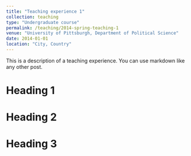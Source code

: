 ```yaml
---
title: "Teaching experience 1"
collection: teaching
type: "Undergraduate course"
permalink: /teaching/2014-spring-teaching-1
venue: "University of Pittsburgh, Department of Political Science"
date: 2014-01-01
location: "City, Country"
---
```


This is a description of a teaching experience. You can use markdown like any other post.

Heading 1
======

Heading 2
======

Heading 3
======
